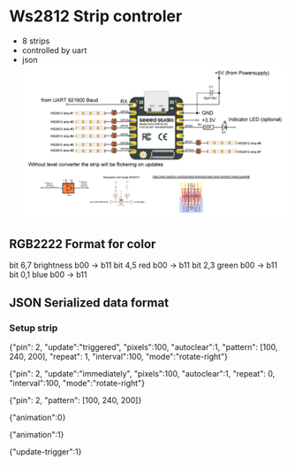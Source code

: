 # Ws2812 Strip controler 
* 8 strips
* controlled by uart
* json 
![alt text](doc/overview.png "Overview")

## RGB2222 Format for color 
bit 6,7 brightness b00 -> b11 
bit 4,5 red b00 -> b11
bit 2,3 green b00 -> b11
bit 0,1 blue b00 -> b11

## JSON Serialized data format

### Setup strip 

{"pin": 2, "update":"triggered", "pixels":100, "autoclear":1, "pattern": [100, 240, 200],  "repeat": 1, "interval":100, "mode":"rotate-right"}

{"pin": 2, "update":"immediately", "pixels":100, "autoclear":1, "repeat": 0, "interval":100, "mode":"rotate-right"}

{"pin": 2, "pattern": [100, 240, 200]}

{"animation":0}

{"animation":1}

{"update-trigger":1}

### 






